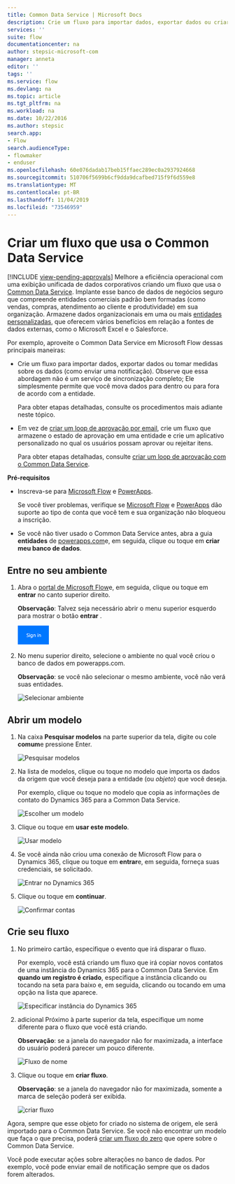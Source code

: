 ```yaml
---
title: Common Data Service | Microsoft Docs
description: Crie um fluxo para importar dados, exportar dados ou criar aprovações com o Common Data Service.
services: ''
suite: flow
documentationcenter: na
author: stepsic-microsoft-com
manager: anneta
editor: ''
tags: ''
ms.service: flow
ms.devlang: na
ms.topic: article
ms.tgt_pltfrm: na
ms.workload: na
ms.date: 10/22/2016
ms.author: stepsic
search.app:
- Flow
search.audienceType:
- flowmaker
- enduser
ms.openlocfilehash: 60e076dadab17beb15ffaec289ec0a2937924668
ms.sourcegitcommit: 510706f5699b6cf9dda9dcafbed715f9f6d559e8
ms.translationtype: MT
ms.contentlocale: pt-BR
ms.lasthandoff: 11/04/2019
ms.locfileid: "73546959"
---
```

# <a name="create-a-flow-that-uses-the-common-data-service"></a>Criar um fluxo que usa o Common Data Service
[!INCLUDE [view-pending-approvals](includes/cc-rebrand.md)]
Melhore a eficiência operacional com uma exibição unificada de dados corporativos criando um fluxo que usa o [Common Data Service](https://powerapps.microsoft.com/tutorials/data-platform-intro/). Implante esse banco de dados de negócios seguro que compreende entidades comerciais padrão bem formadas (como vendas, compras, atendimento ao cliente e produtividade) em sua organização. Armazene dados organizacionais em uma ou mais [entidades personalizadas](https://powerapps.microsoft.com/tutorials/data-platform-create-entity/), que oferecem vários benefícios em relação a fontes de dados externas, como o Microsoft Excel e o Salesforce.

Por exemplo, aproveite o Common Data Service em Microsoft Flow dessas principais maneiras:

* Crie um fluxo para importar dados, exportar dados ou tomar medidas sobre os dados (como enviar uma notificação). Observe que essa abordagem não é um serviço de sincronização completo; Ele simplesmente permite que você mova dados para dentro ou para fora de acordo com a entidade.
  
    Para obter etapas detalhadas, consulte os procedimentos mais adiante neste tópico.
* Em vez de [criar um loop de aprovação por email](wait-for-approvals.md), crie um fluxo que armazene o estado de aprovação em uma entidade e crie um aplicativo personalizado no qual os usuários possam aprovar ou rejeitar itens.
  
    Para obter etapas detalhadas, consulte [criar um loop de aprovação com o Common Data Service](common-data-model-approve.md).

**Pré-requisitos**

* Inscreva-se para [Microsoft Flow](https://flow.microsoft.com) e [PowerApps](https://web.powerapps.com).
  
    Se você tiver problemas, verifique se [Microsoft Flow](sign-up-sign-in.md) e [PowerApps](https://powerapps.microsoft.com/tutorials/signup-for-powerapps/) dão suporte ao tipo de conta que você tem e sua organização não bloqueou a inscrição.
* Se você não tiver usado o Common Data Service antes, abra a guia **entidades** de [powerapps.com](https://web.powerapps.com/#/entities)e, em seguida, clique ou toque em **criar meu banco de dados**.

## <a name="sign-in-to-your-environment"></a>Entre no seu ambiente
1. Abra o [portal de Microsoft Flow](https://flow.microsoft.com)e, em seguida, clique ou toque em **entrar** no canto superior direito.
   
    **Observação**: Talvez seja necessário abrir o menu superior esquerdo para mostrar o botão **entrar** .
   
    ![Entrar](./media/common-data-model-intro/signin-flow.png)
2. No menu superior direito, selecione o ambiente no qual você criou o banco de dados em powerapps.com.
   
    **Observação**: se você não selecionar o mesmo ambiente, você não verá suas entidades.
   
    ![Selecionar ambiente](./media/common-data-model-intro/select-environment.png)

## <a name="open-a-template"></a>Abrir um modelo
1. Na caixa **Pesquisar modelos** na parte superior da tela, digite ou cole **comum**e pressione Enter.
   
    ![Pesquisar modelos](./media/common-data-model-intro/template-search.png)
2. Na lista de modelos, clique ou toque no modelo que importa os dados da origem que você deseja para a entidade (ou *objeto*) que você deseja.
   
    Por exemplo, clique ou toque no modelo que copia as informações de contato do Dynamics 365 para a Common Data Service.
   
    ![Escolher um modelo](./media/common-data-model-intro/choose-template.png)
3. Clique ou toque em **usar este modelo**.
   
    ![Usar modelo](./media/common-data-model-intro/use-template.png)
4. Se você ainda não criou uma conexão de Microsoft Flow para o Dynamics 365, clique ou toque em **entrar**e, em seguida, forneça suas credenciais, se solicitado.
   
    ![Entrar no Dynamics 365](./media/common-data-model-intro/dynamics-signin.png)
5. Clique ou toque em **continuar**.
   
    ![Confirmar contas](./media/common-data-model-intro/confirm-accounts.png)

## <a name="build-your-flow"></a>Crie seu fluxo
1. No primeiro cartão, especifique o evento que irá disparar o fluxo.
   
    Por exemplo, você está criando um fluxo que irá copiar novos contatos de uma instância do Dynamics 365 para o Common Data Service. Em **quando um registro é criado**, especifique a instância clicando ou tocando na seta para baixo e, em seguida, clicando ou tocando em uma opção na lista que aparece.
   
    ![Especificar instância do Dynamics 365](./media/common-data-model-intro/specify-instance.png)
2. adicional Próximo à parte superior da tela, especifique um nome diferente para o fluxo que você está criando.
   
    **Observação**: se a janela do navegador não for maximizada, a interface do usuário poderá parecer um pouco diferente.
   
    ![Fluxo de nome](./media/common-data-model-intro/name-flow.png)
3. Clique ou toque em **criar fluxo**.
   
    **Observação**: se a janela do navegador não for maximizada, somente a marca de seleção poderá ser exibida.
   
    ![criar fluxo](./media/common-data-model-intro/create-flow.png)

Agora, sempre que esse objeto for criado no sistema de origem, ele será importado para o Common Data Service. Se você não encontrar um modelo que faça o que precisa, poderá [criar um fluxo do zero](get-started-logic-flow.md) que opere sobre o Common Data Service.

Você pode executar ações sobre alterações no banco de dados. Por exemplo, você pode enviar email de notificação sempre que os dados forem alterados.

